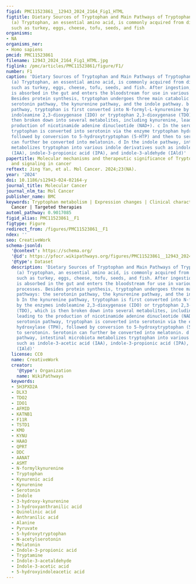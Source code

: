 ```yaml
---
figid: PMC11523861__12943_2024_2164_Fig1_HTML
figtitle: Dietary Sources of Tryptophan and Main Pathways of Tryptophan Degradation
  (a) Tryptophan, an essential amino acid, is commonly acquired from dietary sources
  such as turkey, eggs, cheese, tofu, seeds, and fish
organisms:
- NA
organisms_ner:
- Homo sapiens
pmcid: PMC11523861
filename: 12943_2024_2164_Fig1_HTML.jpg
figlink: /pmc/articles/PMC11523861/figure/F1/
number: F1
caption: 'Dietary Sources of Tryptophan and Main Pathways of Tryptophan Degradation
  (a) Tryptophan, an essential amino acid, is commonly acquired from dietary sources
  such as turkey, eggs, cheese, tofu, seeds, and fish. After ingestion, tryptophan
  is absorbed in the gut and enters the bloodstream for use in various metabolic processes.
  Besides protein synthesis, tryptophan undergoes three main catabolic pathways: the
  serotonin pathway, the kynurenine pathway, and the indole pathway. b In the kynurenine
  pathway, tryptophan is first converted into N-formyl-L-kynurenine by the enzymes
  indoleamine 2,3-dioxygenase (IDO) or tryptophan 2,3-dioxygenase (TDO), which is
  then broken down into several metabolites, including kynurenine, leading to the
  production of nicotinamide adenine dinucleotide (NAD+). c In the serotonin pathway,
  tryptophan is converted into serotonin via the enzyme tryptophan hydroxylase (TPH),
  followed by conversion to 5-hydroxytryptophan (5-HTP) and then to serotonin. Serotonin
  can further be converted into melatonin. d In the indole pathway, intestinal microbiota
  metabolizes tryptophan into various indole derivatives such as indole-3-acetic acid
  (IAA), indole-3-propionic acid (IPA), and indole-3-aldehyde (IAld)'
papertitle: Molecular mechanisms and therapeutic significance of Tryptophan Metabolism
  and signaling in cancer
reftext: Jing Yan, et al. Mol Cancer. 2024;23(NA).
year: '2024'
doi: 10.1186/s12943-024-02164-y
journal_title: Molecular Cancer
journal_nlm_ta: Mol Cancer
publisher_name: BMC
keywords: Tryptophan metabolism | Expression changes | Clinical characteristics |
  Cancer | Targeted therapies
automl_pathway: 0.9017085
figid_alias: PMC11523861__F1
figtype: Figure
redirect_from: /figures/PMC11523861__F1
ndex: ''
seo: CreativeWork
schema-jsonld:
  '@context': https://schema.org/
  '@id': https://pfocr.wikipathways.org/figures/PMC11523861__12943_2024_2164_Fig1_HTML.html
  '@type': Dataset
  description: 'Dietary Sources of Tryptophan and Main Pathways of Tryptophan Degradation
    (a) Tryptophan, an essential amino acid, is commonly acquired from dietary sources
    such as turkey, eggs, cheese, tofu, seeds, and fish. After ingestion, tryptophan
    is absorbed in the gut and enters the bloodstream for use in various metabolic
    processes. Besides protein synthesis, tryptophan undergoes three main catabolic
    pathways: the serotonin pathway, the kynurenine pathway, and the indole pathway.
    b In the kynurenine pathway, tryptophan is first converted into N-formyl-L-kynurenine
    by the enzymes indoleamine 2,3-dioxygenase (IDO) or tryptophan 2,3-dioxygenase
    (TDO), which is then broken down into several metabolites, including kynurenine,
    leading to the production of nicotinamide adenine dinucleotide (NAD+). c In the
    serotonin pathway, tryptophan is converted into serotonin via the enzyme tryptophan
    hydroxylase (TPH), followed by conversion to 5-hydroxytryptophan (5-HTP) and then
    to serotonin. Serotonin can further be converted into melatonin. d In the indole
    pathway, intestinal microbiota metabolizes tryptophan into various indole derivatives
    such as indole-3-acetic acid (IAA), indole-3-propionic acid (IPA), and indole-3-aldehyde
    (IAld)'
  license: CC0
  name: CreativeWork
  creator:
    '@type': Organization
    name: WikiPathways
  keywords:
  - SH3PXD2A
  - DLX3
  - TDO2
  - IDO1
  - AFMID
  - KATNB1
  - F11R
  - TSTD1
  - KMO
  - KYNU
  - HAAO
  - QPRT
  - DDC
  - AANAT
  - ASMT
  - N-formylkynurenine
  - Tryptophan
  - Kynurenic acid
  - Kynurenine
  - Serotonin
  - Indole
  - 3-hydroxy-kynurenine
  - 3-hydroxyanthranilic acid
  - Quinolinic acid
  - Anthranilic acid
  - Alanine
  - Pyruvate
  - 5-hydroxytryptophan
  - N-acetylserotonin
  - Melatonin
  - Indole-3-propionic acid
  - Tryptamine
  - Indole-3-acetaldehyde
  - Indole-3-acetic acid
  - 5-hydroxyindoleacetic acid
---
```

